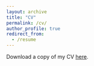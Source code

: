 ```yaml
---
layout: archive
title: "CV"
permalink: /cv/
author_profile: true
redirect_from:
  - /resume
---
```


Download a copy of my CV [here]().
